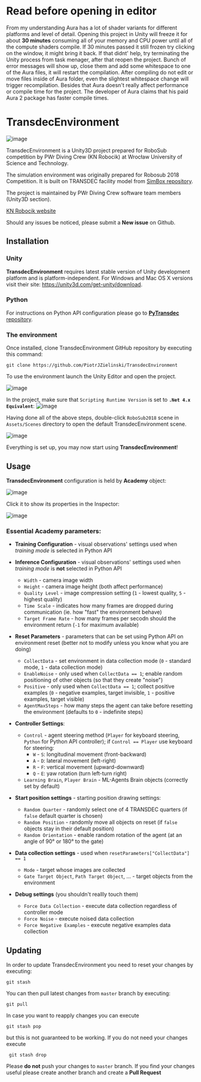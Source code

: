 # Read before opening in editor

From my understanding Aura has a lot of shader variants for different platforms and level of detail.
Opening this project in Unity will freeze it for about **30 minutes** consuming all of your memory and CPU power until all of the compute shaders compile.
If 30 minutes passed it still frozen try clicking on the window, it might bring it back.
If that didnt' help, try terminating the Unity process from task menager, after that reopen the project. 
Bunch of error messages will show up, close them and add some whitespace to one of the Aura files, it will restart the compilation.
After compiling do not edit or move files inside of Aura folder, even the slightest whitespace change will trigger recompilation.
Besides that Aura doesn't really affect performance or compile time for the project.
The developer of Aura claims that his paid Aura 2 package has faster compile times.

# TransdecEnvironment

![image](https://user-images.githubusercontent.com/23311513/53693770-1e5fbe00-3da5-11e9-8d21-36170c0b334d.png)

TransdecEnvironment is a Unity3D project prepared for RoboSub competition by PWr Diving Crew (KN Robocik) at Wrocław University of Science and Technology.

The simulation environment was originally prepared for Robosub 2018 Competition. It is built on TRANSDEC facility model from [SimBox repository](https://github.com/cantren/cantren.github.io).

The project is maintained by PWr Diving Crew software team members (Unity3D section).

[KN Robocik website](http://www.robocik.pwr.edu.pl/)

Should any issues be noticed, please submit a **New issue** on Github.

## Installation

### Unity
**TransdecEnvironment** requires latest stable version of Unity development platform and is platform-independent. For Windows and Mac OS X versions visit their site: https://unity3d.com/get-unity/download.

### Python
For instructions on Python API configuration please go to [**PyTransdec** repository](https://github.com/PiotrJZielinski/PyTransdec).

### The environment
Once installed, clone TransdecEnvironment GitHub repository by executing this command:

```git clone https://github.com/PiotrJZielinski/TransdecEnvironment```

To use the environment launch the Unity Editor and open the project.

![image](https://user-images.githubusercontent.com/23311513/53694275-cd53c800-3dac-11e9-95e2-1f3830b64635.png)

In the project, make sure that `Scripting Runtime Version` is set to **`.Net 4.x Equivalent`**:
![image](https://user-images.githubusercontent.com/23311513/53694528-6afcc680-3db0-11e9-8d1e-250390f7988f.png)

Having done all of the above steps, double-click `RoboSub2018` scene in `Assets/Scenes` directory to open the default TransdecEnvironment scene.

![image](https://user-images.githubusercontent.com/23311513/53694507-296c1b80-3db0-11e9-87df-822953e76585.png)

Everything is set up, you may now start using **TransdecEnvironment**!

## Usage

**TransdecEnvironment** configuration is held by **Academy** object:

![image](https://user-images.githubusercontent.com/23311513/53694612-9207c800-3db1-11e9-99b7-70c264d01e26.png)

Click it to show its properties in the Inspector:

![image](https://user-images.githubusercontent.com/23311513/53694634-ddba7180-3db1-11e9-97d6-8bfb218bc361.png)

### Essential Academy parameters:
  * **Training Configuration** - visual observations' settings used when *training mode* is selected in Python API
  * **Inference Configuration** - visual observations' settings used when *training mode* is **not** selected in Python API
    * `Width` - camera image width
    * `Height` - camera image height (both affect performance)
    * `Quality Level` - image compression setting (`1` - lowest quality, `5` - highest quality)
    * `Time Scale` - indicates how many frames are dropped during communication (ie. how "fast" the environment behave)
    * `Target Frame Rate` - how many frames per secodn should the environment return (`-1` for maximum available)
    
  * **Reset Parameters** - parameters that can be set using Python API on environment reset (better not to modify unless you know what you are doing)
    * `CollectData` - set environment in data collection mode (`0` - standard mode, `1` - data collection mode)
    * `EnableNoise` - only used when `CollectData == 1`; enable random positioning of other objects (so that they create "noise")
    * `Positive` - only used when `CollectData == 1`; collect positive examples (`0` - negative examples, target invisible, `1` - positive examples, target visible)
    * `AgentMaxSteps` - how many steps the agent can take before resetting the environment (defaults to `0` - indefinite steps)
    
  * **Controller Settings**:
    * `Control` - agent steering method (`Player` for keyboard steering, `Python` for Python API controller); if `Control == Player` use keyboard for steering:
      * `W` - `S`: longitudinal movement (front-backward)
      * `A` - `D`: lateral movement (left-right)
      * `R` - `F`: vertical movement (upward-downward)
      * `Q` - `E`: yaw rotation (turn left-turn right)
    * `Learning Brain`, `Player Brain` - ML-Agents Brain objects (correctly set by default)
    
  * **Start position settings** - starting position drawing settings:
    * `Random Quarter` - randomly select one of 4 TRANSDEC quarters (if `false` default quarter is chosen)
    * `Random Position` - randomly move all objects on reset (if `false` objects stay in their default position)
    * `Random Orientation` - enable random rotation of the agent (at an angle of 90° or 180° to the gate)
    
  * **Data collection settings** - used when `resetParameters["CollectData"] == 1`
    * `Mode` - target whose images are collected
    * `Gate Target Object`, `Path Target Object`, ... - target objects from the environment
    
  * **Debug settings** (you shouldn't reallly touch them)
    * `Force Data Collection` - execute data collection regardless of controller mode
    * `Force Noise` - execute noised data collection
    * `Force Negative Examples` - execute negative examples data collection
    
## Updating
In order to update TransdecEnvironment you need to reset your changes by executing:

```git stash```

You can then pull latest changes from `master` branch by executing:

```git pull```

In case you want to reapply changes you can execute

```git stash pop```

but this is not guaranteed to be working. If you do not need your changes execute

``` git stash drop```

Please **do not** push your changes to `master` branch. If you find your changes useful please create another branch and create a **Pull Request**
